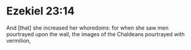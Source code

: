 # Ezekiel 23:14

And [that] she increased her whoredoms: for when she saw men pourtrayed upon the wall, the images of the Chaldeans pourtrayed with vermilion,